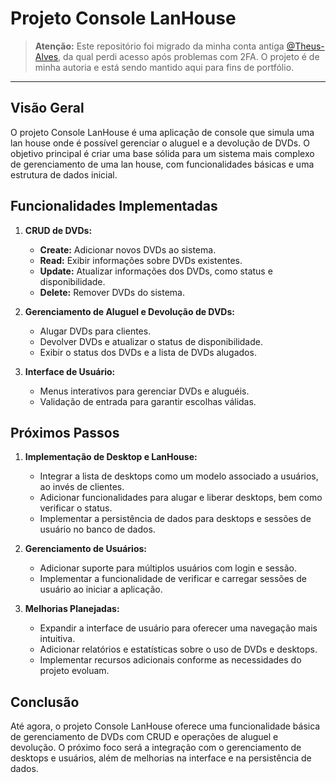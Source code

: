 # Projeto Console LanHouse

> **Atenção:** Este repositório foi migrado da minha conta antiga [@Theus-Alves](https://github.com/Theus-Alves), da qual perdi acesso após problemas com 2FA. O projeto é de minha autoria e está sendo mantido aqui para fins de portfólio.

---

## Visão Geral

O projeto Console LanHouse é uma aplicação de console que simula uma lan house onde é possível gerenciar o aluguel e a devolução de DVDs. O objetivo principal é criar uma base sólida para um sistema mais complexo de gerenciamento de uma lan house, com funcionalidades básicas e uma estrutura de dados inicial.

## Funcionalidades Implementadas

1. **CRUD de DVDs:**

   - **Create:** Adicionar novos DVDs ao sistema.
   - **Read:** Exibir informações sobre DVDs existentes.
   - **Update:** Atualizar informações dos DVDs, como status e disponibilidade.
   - **Delete:** Remover DVDs do sistema.

2. **Gerenciamento de Aluguel e Devolução de DVDs:**

   - Alugar DVDs para clientes.
   - Devolver DVDs e atualizar o status de disponibilidade.
   - Exibir o status dos DVDs e a lista de DVDs alugados.

3. **Interface de Usuário:**
   - Menus interativos para gerenciar DVDs e aluguéis.
   - Validação de entrada para garantir escolhas válidas.

## Próximos Passos

1. **Implementação de Desktop e LanHouse:**

   - Integrar a lista de desktops como um modelo associado a usuários, ao invés de clientes.
   - Adicionar funcionalidades para alugar e liberar desktops, bem como verificar o status.
   - Implementar a persistência de dados para desktops e sessões de usuário no banco de dados.

2. **Gerenciamento de Usuários:**

   - Adicionar suporte para múltiplos usuários com login e sessão.
   - Implementar a funcionalidade de verificar e carregar sessões de usuário ao iniciar a aplicação.

3. **Melhorias Planejadas:**
   - Expandir a interface de usuário para oferecer uma navegação mais intuitiva.
   - Adicionar relatórios e estatísticas sobre o uso de DVDs e desktops.
   - Implementar recursos adicionais conforme as necessidades do projeto evoluam.

## Conclusão

Até agora, o projeto Console LanHouse oferece uma funcionalidade básica de gerenciamento de DVDs com CRUD e operações de aluguel e devolução. O próximo foco será a integração com o gerenciamento de desktops e usuários, além de melhorias na interface e na persistência de dados.
